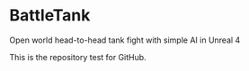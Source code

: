 # BattleTank
Open world head-to-head tank fight with simple AI in Unreal 4

This is the repository test for GitHub.


